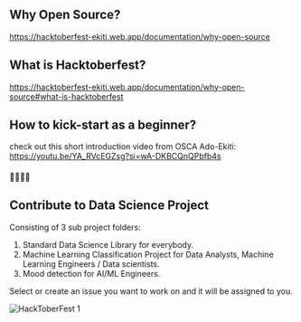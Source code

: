 ## Why Open Source?

https://hacktoberfest-ekiti.web.app/documentation/why-open-source

## What is Hacktoberfest?

https://hacktoberfest-ekiti.web.app/documentation/why-open-source#what-is-hacktoberfest

## How to kick-start as a beginner?
check out this short introduction video from OSCA Ado-Ekiti: 
https://youtu.be/YA_RVcEGZsg?si=wA-DKBCQnQPbfb4s

#### 🚀🚀🚀🚀

## Contribute to Data Science Project
Consisting of 3 sub project folders:
1. Standard Data Science Library for everybody. 
2. Machine Learning Classification Project for Data Analysts, Machine Learning Engineers / Data scientists.
3. Mood detection for AI/ML Engineers.

Select or create an issue you want to work on and it will be assigned to you.

![HackToberFest 1](https://github.com/OSCA-Ado-Ekiti/Hacktoberfest2023-Ekiti-DSN/assets/53593233/af0525d8-431a-4473-a5a9-abc1130ff164)




